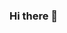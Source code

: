 ### Hi there 👋

<!--
**wyn114/wyn114** is a ✨ _special_ ✨ repository because its `README.md` (this file) appears on your GitHub profile.
<div align="center"> <img height="137px" src="https://github-readme-stats.vercel.app/api?username=王祎宁140&hide_title=true&hide_border=true&show_icons=trueline_height=21&text_color=000&icon_color=000&bg_color=0,ea6161,ffc64d,fffc4d,52fa5a&theme=graywhite" /> </div>

Here are some ideas to get you started:

- 🔭 I’m currently working on ...
- 🌱 I’m currently learning ...
- 👯 I’m looking to collaborate on ...
- 🤔 I’m looking for help with ...
- 💬 Ask me about ...
- 📫 How to reach me: ...
- 😄 Pronouns: ...
- ⚡ Fun fact: ...
-->
